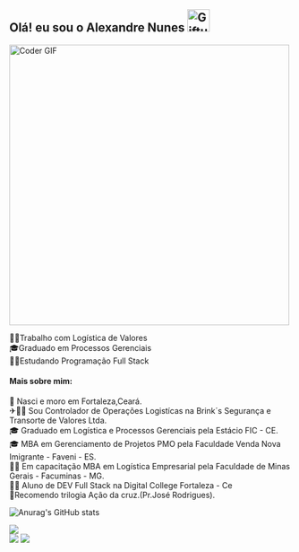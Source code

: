## Olá! eu sou o Alexandre Nunes <img src="https://c.tenor.com/A15H8E1VUh8AAAAC/github-cat.gif" jsaction="load:XAeZkd;" jsname="HiaYvf" class="n3VNCb KAlRDb" alt="Giftub GIFs | Tenor" data-noaft="1" style="width: 40px; height: 40px; margin: 0px;"> 
<img src="https://media.giphy.com/media/SWoSkN6DxTszqIKEqv/giphy.gif" alt="Coder GIF" width="500">
 </abc>    




👨‍💻Trabalho com Logística de Valores </br> 
🎓Graduado em Processos Gerenciais </br>
👨‍🎓Estudando Programação Full Stack </br>



#### Mais sobre mim:


👶 Nasci e moro em Fortaleza,Ceará. </br>
✈🚛💲 Sou Controlador de Operações Logistícas na Brink´s Segurança e Transorte de Valores Ltda. </br>
🎓 Graduado em Logística e Processos Gerenciais pela Estácio FIC  - CE. </br>
🎓 MBA em Gerenciamento de Projetos PMO pela Faculdade Venda Nova Imigrante - Faveni - ES.</br>
👨‍🎓 Em capacitação MBA em Logística Empresarial pela Faculdade de Minas Gerais - Facuminas - MG. </br>
👨‍🎓 Aluno de DEV Full Stack na Digital College Fortaleza - Ce </br>
📘Recomendo trilogia Ação da cruz.(Pr.José Rodrigues).

![Anurag's GitHub stats](https://github-readme-stats.vercel.app/api?username=mcmanaman2510&show_icons=true&theme=algolia)

 
 
  <a href="https://instagram.com/alexandrenunes0477" target="_blank"><img src="https://img.shields.io/badge/-Instagram-%23E4405F?style=for-the-badge&logo=instagram&logoColor=white" target="_blank"></a> 	 
  <a href = "mailto:alexandre0477@gmail.com"><img src="https://img.shields.io/badge/-Gmail-%23333?style=for-the-badge&logo=gmail&logoColor=white" target="_blank"></a>
  <a href="https://www.linkedin.com/in/alexandre-nunes-57a260160" target="_blank"><img src="https://img.shields.io/badge/-LinkedIn-%230077B5?style=for-the-badge&logo=linkedin&logoColor=white" target="_blank"></a> 
 
 

